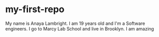 # my-first-repo
My name is Anaya Lambright. I am 19 years old and I'm a Software engineers. I go to Marcy Lab School and live in Brooklyn. I am amazing 